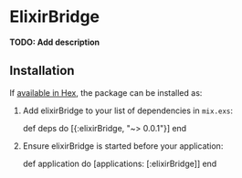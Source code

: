 # ElixirBridge

**TODO: Add description**

## Installation

If [available in Hex](https://hex.pm/docs/publish), the package can be installed as:

  1. Add elixirBridge to your list of dependencies in `mix.exs`:

        def deps do
          [{:elixirBridge, "~> 0.0.1"}]
        end

  2. Ensure elixirBridge is started before your application:

        def application do
          [applications: [:elixirBridge]]
        end
